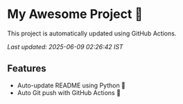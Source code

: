 # My Awesome Project 🚀

This project is automatically updated using GitHub Actions.

_Last updated: 2025-06-09 02:26:42 IST_

## Features
- Auto-update README using Python 🐍
- Auto Git push with GitHub Actions 🤖
